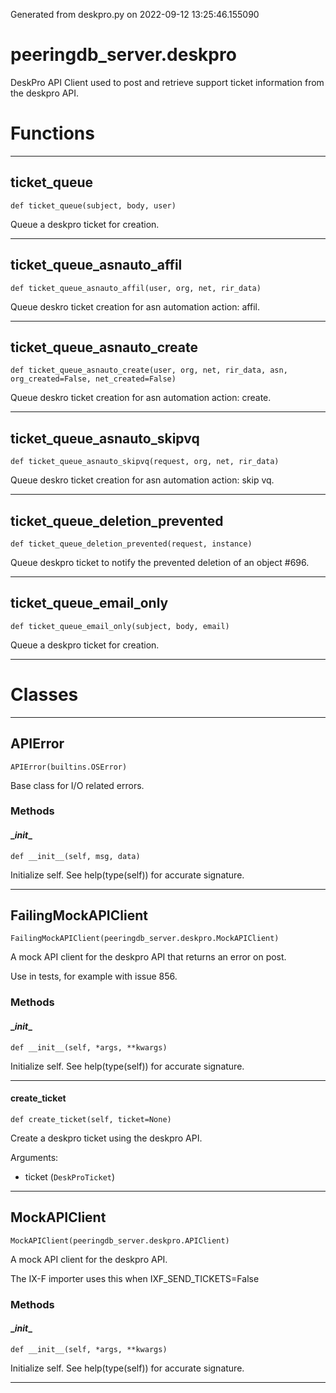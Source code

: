 Generated from deskpro.py on 2022-09-12 13:25:46.155090

# peeringdb_server.deskpro

DeskPro API Client used to post and retrieve support ticket information
from the deskpro API.

# Functions
---

## ticket_queue
`def ticket_queue(subject, body, user)`

Queue a deskpro ticket for creation.

---
## ticket_queue_asnauto_affil
`def ticket_queue_asnauto_affil(user, org, net, rir_data)`

Queue deskro ticket creation for asn automation action: affil.

---
## ticket_queue_asnauto_create
`def ticket_queue_asnauto_create(user, org, net, rir_data, asn, org_created=False, net_created=False)`

Queue deskro ticket creation for asn automation action: create.

---
## ticket_queue_asnauto_skipvq
`def ticket_queue_asnauto_skipvq(request, org, net, rir_data)`

Queue deskro ticket creation for asn automation action: skip vq.

---
## ticket_queue_deletion_prevented
`def ticket_queue_deletion_prevented(request, instance)`

Queue deskpro ticket to notify the prevented
deletion of an object #696.

---
## ticket_queue_email_only
`def ticket_queue_email_only(subject, body, email)`

Queue a deskpro ticket for creation.

---
# Classes
---

## APIError

```
APIError(builtins.OSError)
```

Base class for I/O related errors.


### Methods

#### \__init__
`def __init__(self, msg, data)`

Initialize self.  See help(type(self)) for accurate signature.

---

## FailingMockAPIClient

```
FailingMockAPIClient(peeringdb_server.deskpro.MockAPIClient)
```

A mock API client for the deskpro API
that returns an error on post.

Use in tests, for example
with issue 856.


### Methods

#### \__init__
`def __init__(self, *args, **kwargs)`

Initialize self.  See help(type(self)) for accurate signature.

---
#### create_ticket
`def create_ticket(self, ticket=None)`

Create a deskpro ticket using the deskpro API.

Arguments:

- ticket (`DeskProTicket`)

---

## MockAPIClient

```
MockAPIClient(peeringdb_server.deskpro.APIClient)
```

A mock API client for the deskpro API.

The IX-F importer uses this when
IXF_SEND_TICKETS=False


### Methods

#### \__init__
`def __init__(self, *args, **kwargs)`

Initialize self.  See help(type(self)) for accurate signature.

---
